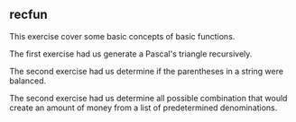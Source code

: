 ## recfun

This exercise cover some basic concepts of basic functions.

The first exercise had us generate a Pascal's triangle recursively.

The second exercise had us determine if the parentheses in a string were balanced.

The second exercise had us determine all possible combination that would create an amount of money from a list of predetermined denominations.
